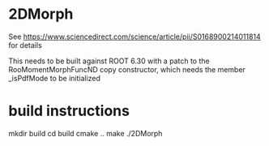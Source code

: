 # 2DMorph
See https://www.sciencedirect.com/science/article/pii/S0168900214011814 for details

This needs to be built against ROOT 6.30 with a patch to the RooMomentMorphFuncND copy constructor, which needs the member _isPdfMode to be initialized

# build instructions
mkdir build
cd build
cmake ..
make
./2DMorph
